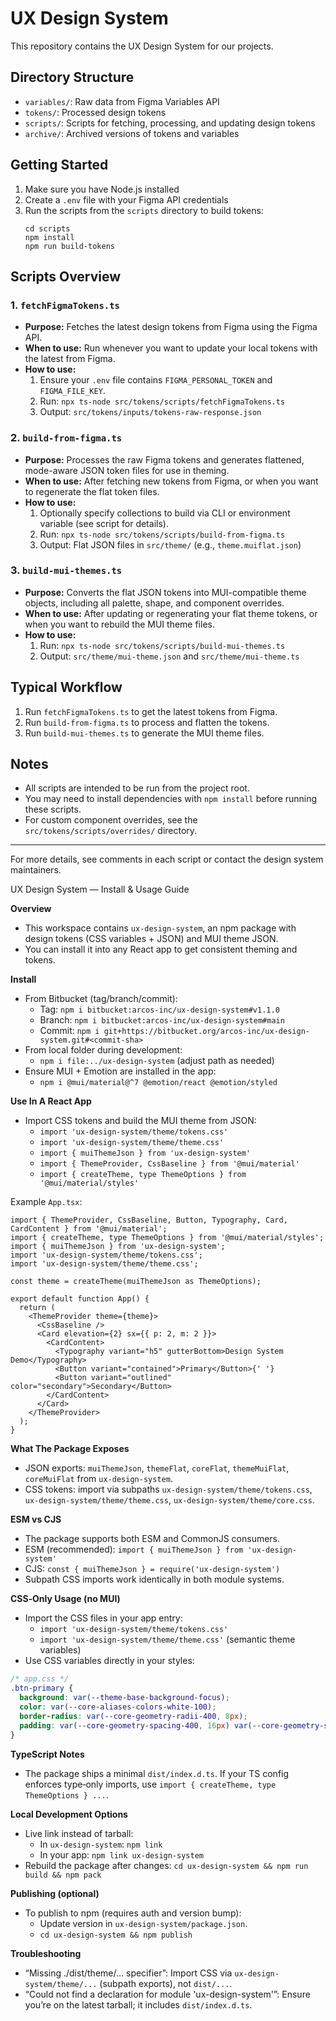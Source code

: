 # UX Design System

This repository contains the UX Design System for our projects.

## Directory Structure

- `variables/`: Raw data from Figma Variables API
- `tokens/`: Processed design tokens
- `scripts/`: Scripts for fetching, processing, and updating design tokens
- `archive/`: Archived versions of tokens and variables

## Getting Started

1. Make sure you have Node.js installed
2. Create a `.env` file with your Figma API credentials
3. Run the scripts from the `scripts` directory to build tokens:
   ```
   cd scripts
   npm install
   npm run build-tokens
   ```

## Scripts Overview

### 1. `fetchFigmaTokens.ts`
- **Purpose:** Fetches the latest design tokens from Figma using the Figma API.
- **When to use:** Run whenever you want to update your local tokens with the latest from Figma.
- **How to use:**
  1. Ensure your `.env` file contains `FIGMA_PERSONAL_TOKEN` and `FIGMA_FILE_KEY`.
  2. Run: `npx ts-node src/tokens/scripts/fetchFigmaTokens.ts`
  3. Output: `src/tokens/inputs/tokens-raw-response.json`

### 2. `build-from-figma.ts`
- **Purpose:** Processes the raw Figma tokens and generates flattened, mode-aware JSON token files for use in theming.
- **When to use:** After fetching new tokens from Figma, or when you want to regenerate the flat token files.
- **How to use:**
  1. Optionally specify collections to build via CLI or environment variable (see script for details).
  2. Run: `npx ts-node src/tokens/scripts/build-from-figma.ts`
  3. Output: Flat JSON files in `src/theme/` (e.g., `theme.muiflat.json`)

### 3. `build-mui-themes.ts`
- **Purpose:** Converts the flat JSON tokens into MUI-compatible theme objects, including all palette, shape, and component overrides.
- **When to use:** After updating or regenerating your flat theme tokens, or when you want to rebuild the MUI theme files.
- **How to use:**
  1. Run: `npx ts-node src/tokens/scripts/build-mui-themes.ts`
  2. Output: `src/theme/mui-theme.json` and `src/theme/mui-theme.ts`

## Typical Workflow
1. Run `fetchFigmaTokens.ts` to get the latest tokens from Figma.
2. Run `build-from-figma.ts` to process and flatten the tokens.
3. Run `build-mui-themes.ts` to generate the MUI theme files.

## Notes
- All scripts are intended to be run from the project root.
- You may need to install dependencies with `npm install` before running these scripts.
- For custom component overrides, see the `src/tokens/scripts/overrides/` directory.

---

For more details, see comments in each script or contact the design system maintainers.

UX Design System — Install & Usage Guide

**Overview**
- This workspace contains `ux-design-system`, an npm package with design tokens (CSS variables + JSON) and MUI theme JSON.
- You can install it into any React app to get consistent theming and tokens.

**Install**
- From Bitbucket (tag/branch/commit):
  - Tag: `npm i bitbucket:arcos-inc/ux-design-system#v1.1.0`
  - Branch: `npm i bitbucket:arcos-inc/ux-design-system#main`
  - Commit: `npm i git+https://bitbucket.org/arcos-inc/ux-design-system.git#<commit-sha>`
- From local folder during development:
  - `npm i file:../ux-design-system` (adjust path as needed)
- Ensure MUI + Emotion are installed in the app:
  - `npm i @mui/material@^7 @emotion/react @emotion/styled`

**Use In A React App**
- Import CSS tokens and build the MUI theme from JSON:
  - `import 'ux-design-system/theme/tokens.css'`
  - `import 'ux-design-system/theme/theme.css'`
  - `import { muiThemeJson } from 'ux-design-system'`
  - `import { ThemeProvider, CssBaseline } from '@mui/material'`
  - `import { createTheme, type ThemeOptions } from '@mui/material/styles'`

Example `App.tsx`:
```tsx
import { ThemeProvider, CssBaseline, Button, Typography, Card, CardContent } from '@mui/material';
import { createTheme, type ThemeOptions } from '@mui/material/styles';
import { muiThemeJson } from 'ux-design-system';
import 'ux-design-system/theme/tokens.css';
import 'ux-design-system/theme/theme.css';

const theme = createTheme(muiThemeJson as ThemeOptions);

export default function App() {
  return (
    <ThemeProvider theme={theme}>
      <CssBaseline />
      <Card elevation={2} sx={{ p: 2, m: 2 }}>
        <CardContent>
          <Typography variant="h5" gutterBottom>Design System Demo</Typography>
          <Button variant="contained">Primary</Button>{' '}
          <Button variant="outlined" color="secondary">Secondary</Button>
        </CardContent>
      </Card>
    </ThemeProvider>
  );
}
```

**What The Package Exposes**
- JSON exports: `muiThemeJson`, `themeFlat`, `coreFlat`, `themeMuiFlat`, `coreMuiFlat` from `ux-design-system`.
- CSS tokens: import via subpaths `ux-design-system/theme/tokens.css`, `ux-design-system/theme/theme.css`, `ux-design-system/theme/core.css`.

**ESM vs CJS**
- The package supports both ESM and CommonJS consumers.
- ESM (recommended): `import { muiThemeJson } from 'ux-design-system'`
- CJS: `const { muiThemeJson } = require('ux-design-system')`
- Subpath CSS imports work identically in both module systems.

**CSS‑Only Usage (no MUI)**
- Import the CSS files in your app entry:
  - `import 'ux-design-system/theme/tokens.css'`
  - `import 'ux-design-system/theme/theme.css'` (semantic theme variables)
- Use CSS variables directly in your styles:
```css
/* app.css */
.btn-primary {
  background: var(--theme-base-background-focus);
  color: var(--core-aliases-colors-white-100);
  border-radius: var(--core-geometry-radii-400, 8px);
  padding: var(--core-geometry-spacing-400, 16px) var(--core-geometry-spacing-500, 20px);
}
```

**TypeScript Notes**
- The package ships a minimal `dist/index.d.ts`. If your TS config enforces type‑only imports, use `import { createTheme, type ThemeOptions } ...`.

**Local Development Options**
- Live link instead of tarball:
  - In `ux-design-system`: `npm link`
  - In your app: `npm link ux-design-system`
- Rebuild the package after changes: `cd ux-design-system && npm run build && npm pack`

**Publishing (optional)**
- To publish to npm (requires auth and version bump):
  - Update version in `ux-design-system/package.json`.
  - `cd ux-design-system && npm publish`

**Troubleshooting**
- “Missing ./dist/theme/… specifier”: Import CSS via `ux-design-system/theme/...` (subpath exports), not `dist/...`.
- “Could not find a declaration for module 'ux-design-system'”: Ensure you’re on the latest tarball; it includes `dist/index.d.ts`.

